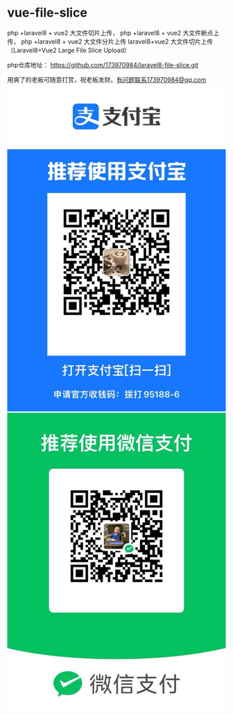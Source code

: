 # vue-file-slice
php +laravel8 + vue2 大文件切片上传，
php +laravel8 + vue2 大文件断点上传，
php +laravel8 + vue2 大文件分片上传
laravel8+vue2 大文件切片上传（Laravel8+Vue2 Large File Slice Upload）

php仓库地址：
https://github.com/173970984/laravel8-file-slice.git


用爽了的老板可随意打赏，祝老板发财。有问题联系173970984@qq.com
![image](src/assets/a.jpg)
![image](src/assets/w.jpg)



